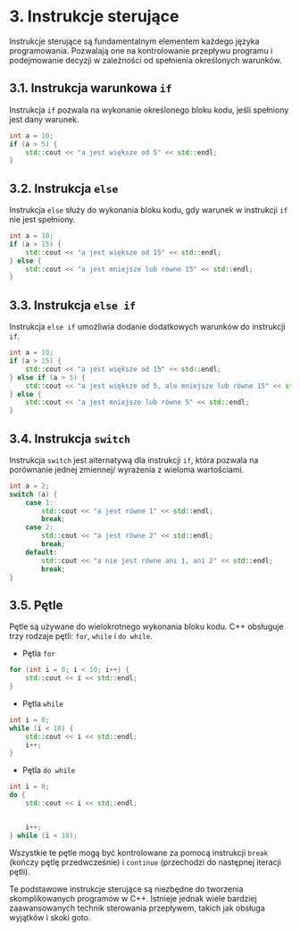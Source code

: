 # 3. Instrukcje sterujące

Instrukcje sterujące są fundamentalnym elementem każdego języka programowania. Pozwalają one na kontrolowanie przepływu programu i podejmowanie decyzji w zależności od spełnienia określonych warunków.

## 3.1. Instrukcja warunkowa `if`

Instrukcja `if` pozwala na wykonanie określonego bloku kodu, jeśli spełniony jest dany warunek.

```cpp
int a = 10;
if (a > 5) {
    std::cout << "a jest większe od 5" << std::endl;
}
```

## 3.2. Instrukcja `else`

Instrukcja `else` służy do wykonania bloku kodu, gdy warunek w instrukcji `if` nie jest spełniony.

```cpp
int a = 10;
if (a > 15) {
    std::cout << "a jest większe od 15" << std::endl;
} else {
    std::cout << "a jest mniejsze lub równe 15" << std::endl;
}
```

## 3.3. Instrukcja `else if`

Instrukcja `else if` umożliwia dodanie dodatkowych warunków do instrukcji `if`.

```cpp
int a = 10;
if (a > 15) {
    std::cout << "a jest większe od 15" << std::endl;
} else if (a > 5) {
    std::cout << "a jest większe od 5, ale mniejsze lub równe 15" << std::endl;
} else {
    std::cout << "a jest mniejsze lub równe 5" << std::endl;
}
```

## 3.4. Instrukcja `switch`

Instrukcja `switch` jest alternatywą dla instrukcji `if`, która pozwala na porównanie jednej zmiennej/ wyrażenia z wieloma wartościami.

```cpp
int a = 2;
switch (a) {
    case 1:
        std::cout << "a jest równe 1" << std::endl;
        break;
    case 2:
        std::cout << "a jest równe 2" << std::endl;
        break;
    default:
        std::cout << "a nie jest równe ani 1, ani 2" << std::endl;
        break;
}
```

## 3.5. Pętle

Pętle są używane do wielokrotnego wykonania bloku kodu. C++ obsługuje trzy rodzaje pętli: `for`, `while` i `do while`.

- Pętla `for`

```cpp
for (int i = 0; i < 10; i++) {
    std::cout << i << std::endl;
}
```

- Pętla `while`

```cpp
int i = 0;
while (i < 10) {
    std::cout << i << std::endl;
    i++;
}
```

- Pętla `do while`

```cpp
int i = 0;
do {
    std::cout << i << std::endl;


    i++;
} while (i < 10);
```

Wszystkie te pętle mogą być kontrolowane za pomocą instrukcji `break` (kończy pętlę przedwcześnie) i `continue` (przechodzi do następnej iteracji pętli).

Te podstawowe instrukcje sterujące są niezbędne do tworzenia skomplikowanych programów w C++. Istnieje jednak wiele bardziej zaawansowanych technik sterowania przepływem, takich jak obsługa wyjątków i skoki goto.